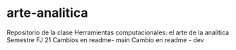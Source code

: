 # arte-analitica
Repositorio de la clase Herramientas computacionales: el arte de la analítica  Semestre FJ 21
Cambios en readme- main
Cambio en readme - dev